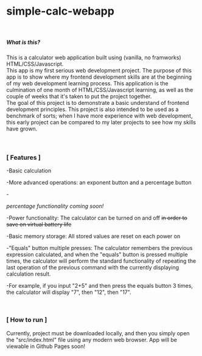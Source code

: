 # simple-calc-webapp
<br />
<h5>What is this?</h5>
This is a calculator web application built using (vanilla, no framworks) HTML/CSS/Javascript.
<br />
This app is my first serious web development project.  The purpose of this app is to show where my frontend development skills are at the beginning of my web development learning process.  This application is the culmination of one month of HTML/CSS/Javascript learning, as well as the couple of weeks that it's taken to put the project together.
<br />
The goal of this project is to demonstrate a basic understand of frontend development principles.  This project is also intended to be used as a benchmark of sorts; when I have more experience with web development, this early project can be compared to my later projects to see how my skills have grown.
<br />
<br />
<br />
      <h3>[  Features  ]</h3>
  <p>-Basic calculation</p>
  <p>-More advanced operations:  an exponent button and a percentage button</p>
      -<p><i>percentage functionality coming soon!</i></p>
  <p>-Power functionality:  The calculator can be turned on and off <s>in order to save on virtual battery life</s></p>
  <p>-Basic memory storage:  All stored values are reset on each power on</p>
  <p>-"Equals" button multiple presses:  The calculator remembers the previous expression calculated, and when the "equals" button is pressed multiple times, the calculator will perform the standard functionality of repeating the last operation of the previous command with the currently displaying calculation result.</p>
      <p>-For example, if you input "2+5" and then press the equals button 3 times, the calculator will display "7", then "12", then "17".</p>
<br />
     <h3>[  How to run  ]</h3>
  <p>Currently, project must be downloaded locally, and then you simply open the "src/index.html" file using any modern web browser.  App will be viewable in Github Pages soon!</p>
<br />
<br />

